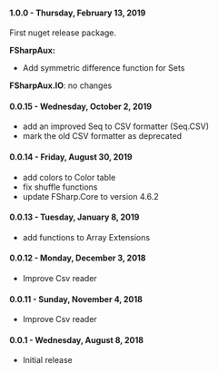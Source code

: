 #### 1.0.0 - Thursday, February 13, 2019
First nuget release package.

**FSharpAux:**
 * Add symmetric difference function for Sets
 
**FSharpAux.IO**: no changes

#### 0.0.15 - Wednesday, October 2, 2019
* add an improved Seq to CSV formatter (Seq.CSV)
* mark the old CSV formatter as deprecated
#### 0.0.14 - Friday, August 30, 2019
* add colors to Color table
* fix shuffle functions
* update FSharp.Core to version 4.6.2
#### 0.0.13 - Tuesday, January 8, 2019
* add functions to Array Extensions
#### 0.0.12 - Monday, December 3, 2018
* Improve Csv reader
#### 0.0.11 - Sunday, November 4, 2018
* Improve Csv reader
#### 0.0.1 - Wednesday, August 8, 2018
* Initial release